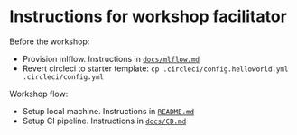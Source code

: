 # Instructions for workshop facilitator

Before the workshop:
- Provision mlflow. Instructions in [`docs/mlflow.md`](./mlflow.md)
- Revert circleci to starter template: `cp .circleci/config.helloworld.yml .circleci/config.yml`

Workshop flow:
- Setup local machine. Instructions in [`README.md`](../README.md)
- Setup CI pipeline. Instructions in [`docs/CD.md`](./CD.md)
